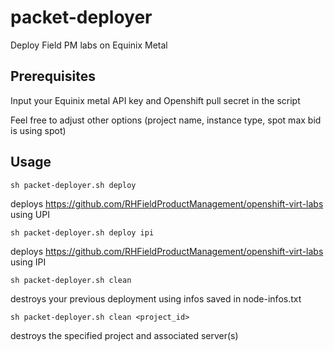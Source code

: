 # packet-deployer

Deploy Field PM labs on Equinix Metal

## Prerequisites

Input your Equinix metal API key and Openshift pull secret in the script

Feel free to adjust other options (project name, instance type, spot max bid is using spot)

## Usage

`sh packet-deployer.sh deploy`

deploys <https://github.com/RHFieldProductManagement/openshift-virt-labs> using UPI

`sh packet-deployer.sh deploy ipi`

deploys <https://github.com/RHFieldProductManagement/openshift-virt-labs> using IPI

`sh packet-deployer.sh clean`

destroys your previous deployment using infos saved in node-infos.txt

`sh packet-deployer.sh clean <project_id>`

destroys the specified project and associated server(s)
